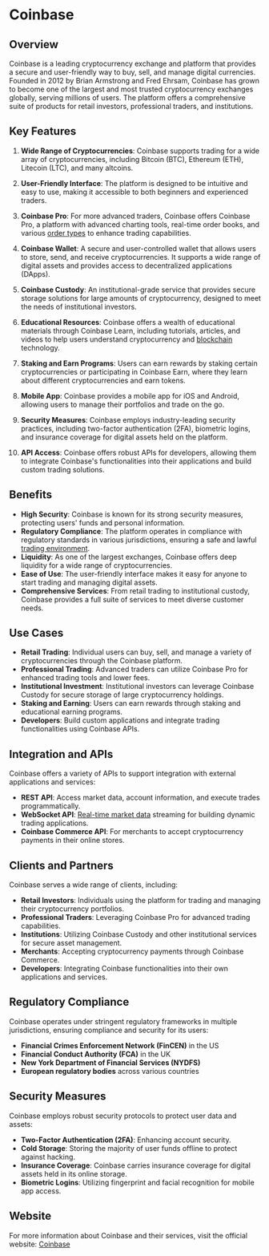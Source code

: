 # Coinbase

## Overview
Coinbase is a leading cryptocurrency exchange and platform that provides a secure and user-friendly way to buy, sell, and manage digital currencies. Founded in 2012 by Brian Armstrong and Fred Ehrsam, Coinbase has grown to become one of the largest and most trusted cryptocurrency exchanges globally, serving millions of users. The platform offers a comprehensive suite of products for retail investors, professional traders, and institutions.

## Key Features
1. **Wide Range of Cryptocurrencies**: Coinbase supports trading for a wide array of cryptocurrencies, including Bitcoin (BTC), Ethereum (ETH), Litecoin (LTC), and many altcoins. 

2. **User-Friendly Interface**: The platform is designed to be intuitive and easy to use, making it accessible to both beginners and experienced traders.

3. **Coinbase Pro**: For more advanced traders, Coinbase offers Coinbase Pro, a platform with advanced charting tools, real-time order books, and various [order types](../o/order_types_in_trading.md) to enhance trading capabilities.

4. **Coinbase Wallet**: A secure and user-controlled wallet that allows users to store, send, and receive cryptocurrencies. It supports a wide range of digital assets and provides access to decentralized applications (DApps).

5. **Coinbase Custody**: An institutional-grade service that provides secure storage solutions for large amounts of cryptocurrency, designed to meet the needs of institutional investors.

6. **Educational Resources**: Coinbase offers a wealth of educational materials through Coinbase Learn, including tutorials, articles, and videos to help users understand cryptocurrency and [blockchain](../b/blockchain_in_trading.md) technology.

7. **Staking and Earn Programs**: Users can earn rewards by staking certain cryptocurrencies or participating in Coinbase Earn, where they learn about different cryptocurrencies and earn tokens.

8. **Mobile App**: Coinbase provides a mobile app for iOS and Android, allowing users to manage their portfolios and trade on the go.

9. **Security Measures**: Coinbase employs industry-leading security practices, including two-factor authentication (2FA), biometric logins, and insurance coverage for digital assets held on the platform.

10. **API Access**: Coinbase offers robust APIs for developers, allowing them to integrate Coinbase's functionalities into their applications and build custom trading solutions.

## Benefits
- **High Security**: Coinbase is known for its strong security measures, protecting users' funds and personal information.
- **Regulatory Compliance**: The platform operates in compliance with regulatory standards in various jurisdictions, ensuring a safe and lawful [trading environment](../t/trading_environment.md).
- **Liquidity**: As one of the largest exchanges, Coinbase offers deep liquidity for a wide range of cryptocurrencies.
- **Ease of Use**: The user-friendly interface makes it easy for anyone to start trading and managing digital assets.
- **Comprehensive Services**: From retail trading to institutional custody, Coinbase provides a full suite of services to meet diverse customer needs.

## Use Cases
- **Retail Trading**: Individual users can buy, sell, and manage a variety of cryptocurrencies through the Coinbase platform.
- **Professional Trading**: Advanced traders can utilize Coinbase Pro for enhanced trading tools and lower fees.
- **Institutional Investment**: Institutional investors can leverage Coinbase Custody for secure storage of large cryptocurrency holdings.
- **Staking and Earning**: Users can earn rewards through staking and educational earning programs.
- **Developers**: Build custom applications and integrate trading functionalities using Coinbase APIs.

## Integration and APIs
Coinbase offers a variety of APIs to support integration with external applications and services:
- **REST API**: Access market data, account information, and execute trades programmatically.
- **WebSocket API**: [Real-time market data](../r/real-time_market_data.md) streaming for building dynamic trading applications.
- **Coinbase Commerce API**: For merchants to accept cryptocurrency payments in their online stores.

## Clients and Partners
Coinbase serves a wide range of clients, including:
- **Retail Investors**: Individuals using the platform for trading and managing their cryptocurrency portfolios.
- **Professional Traders**: Leveraging Coinbase Pro for advanced trading capabilities.
- **Institutions**: Utilizing Coinbase Custody and other institutional services for secure asset management.
- **Merchants**: Accepting cryptocurrency payments through Coinbase Commerce.
- **Developers**: Integrating Coinbase functionalities into their own applications and services.

## Regulatory Compliance
Coinbase operates under stringent regulatory frameworks in multiple jurisdictions, ensuring compliance and security for its users:
- **Financial Crimes Enforcement Network (FinCEN)** in the US
- **Financial Conduct Authority (FCA)** in the UK
- **New York Department of Financial Services (NYDFS)**
- **European regulatory bodies** across various countries

## Security Measures
Coinbase employs robust security protocols to protect user data and assets:
- **Two-Factor Authentication (2FA)**: Enhancing account security.
- **Cold Storage**: Storing the majority of user funds offline to protect against hacking.
- **Insurance Coverage**: Coinbase carries insurance coverage for digital assets held in its online storage.
- **Biometric Logins**: Utilizing fingerprint and facial recognition for mobile app access.

## Website
For more information about Coinbase and their services, visit the official website: [Coinbase](https://www.coinbase.com/)